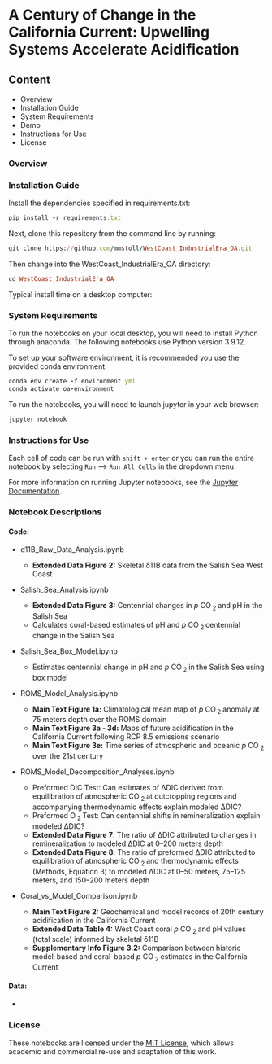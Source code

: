 # A Century of Change in the California Current: Upwelling Systems Accelerate Acidification 

## Content
 - Overview
 - Installation Guide
 - System Requirements
 - Demo
 - Instructions for Use
 - License

### Overview

### Installation Guide
Install the dependencies specified in requirements.txt:
```ruby
pip install -r requirements.txt
```
Next, clone this repository from the command line by running:
```ruby
git clone https://github.com/mmstoll/WestCoast_IndustrialEra_OA.git
```
Then change into the WestCoast_IndustrialEra_OA directory:
```ruby
cd WestCoast_IndustrialEra_OA
```
Typical install time on a desktop computer: 

### System Requirements
To run the notebooks on your local desktop, you will need to install Python through anaconda. The following notebooks use Python version 3.9.12.

To set up your software environment, it is recommended you use the provided conda environment:
```ruby
conda env create -f environment.yml
conda activate oa-environment
```
To run the notebooks, you will need to launch jupyter in your web browser:
```ruby
jupyter notebook
```

### Instructions for Use
Each cell of code can be run with ```shift + enter``` or you can run the entire notebook by selecting ```Run``` --> ```Run All Cells``` in the dropdown menu.

For more information on running Jupyter notebooks, see the [Jupyter Documentation](https://docs.jupyter.org/en/latest/).


### Notebook Descriptions
#### **Code:**
 - d11B_Raw_Data_Analysis.ipynb
    - **Extended Data Figure 2:** Skeletal δ11B data from the Salish Sea West Coast
 
 - Salish_Sea_Analysis.ipynb
    - **Extended Data Figure 3:** Centennial changes in _p_ CO<sub> 2 </sub> and pH in the Salish Sea
    - Calculates coral-based estimates of pH and _p_ CO<sub> 2 </sub> centennial change in the Salish Sea 
 
 - Salish_Sea_Box_Model.ipynb
    - Estimates centennial change in pH and _p_ CO<sub> 2 </sub> in the Salish Sea using box model
 
 - ROMS_Model_Analysis.ipynb
    - **Main Text Figure 1a:** Climatological mean map of _p_ CO<sub> 2 </sub> anomaly at 75 meters depth over the ROMS domain
    - **Main Text Figure 3a - 3d:** Maps of future acidification in the California Current following RCP 8.5 emissions scenario
    - **Main Text Figure 3e:** Time series of atmospheric and oceanic _p_ CO<sub> 2 </sub> over the 21st century
 
 - ROMS_Model_Decomposition_Analyses.ipynb
    - Preformed DIC Test: Can estimates of ΔDIC derived from equilibration of atmospheric CO<sub> 2 </sub> at outcropping regions and accompanying thermodynamic effects explain modeled ΔDIC?
    - Preformed O<sub> 2 </sub> Test: Can centennial shifts in remineralization explain modeled ΔDIC?
    - **Extended Data Figure 7**: The ratio of ∆DIC attributed to changes in remineralization to modeled ∆DIC at 0–200 meters depth 
    - **Extended Data Figure 8**: The ratio of preformed ∆DIC attributed to equilibration of atmospheric CO<sub> 2 </sub> and thermodynamic effects (Methods, Equation 3) to modeled ∆DIC at 0–50 meters, 75–125 meters, and 150–200 meters depth
 
 - Coral_vs_Model_Comparison.ipynb
    - **Main Text Figure 2:** Geochemical and model records of 20th century acidification in the California Current
    - **Extended Data Table 4:** West Coast coral _p_ CO<sub> 2 </sub> and pH values (total scale) informed by skeletal δ11B
    - **Supplementary Info Figure 3.2:** Comparison between historic model-based and coral-based _p_ CO<sub> 2 </sub> estimates in the California Current 
 
#### **Data:**
 - 

### License
These notebooks are licensed under the [MIT License](/LICENSE), which allows academic and commercial re-use and adaptation of this work.

